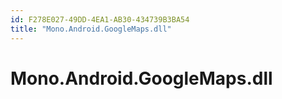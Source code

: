 ```yaml
---
id: F278E027-49DD-4EA1-AB30-434739B3BA54
title: "Mono.Android.GoogleMaps.dll"
---
```


# Mono.Android.GoogleMaps.dll

